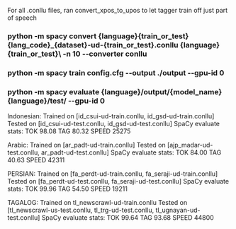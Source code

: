 For all .conllu files, ran convert_xpos_to_upos to let tagger train off just part of speech
### python -m spacy convert {language}\{train_or_test}\{lang_code}_{dataset}-ud-{train_or_test}.conllu {language}\{train_or_test}\ -n 10 --converter conllu
### python -m spacy train config.cfg --output ./output --gpu-id 0
### python -m spacy evaluate {language}/output/{model_name} {language}/test/ --gpu-id 0


Indonesian:
Trained on [id_csui-ud-train.conllu, id_gsd-ud-train.conllu]
Tested on [id_csui-ud-test.conllu, id_gsd-ud-test.conllu]
SpaCy evaluate stats:
TOK     98.08
TAG     80.32
SPEED   25275

Arabic:
Trained on [ar_padt-ud-train.conllu]
Tested on [ajp_madar-ud-test.conllu, ar_padt-ud-test.conllu]
SpaCy evaluate stats:
TOK     84.00
TAG     40.63
SPEED   42311

PERSIAN:
Trained on [fa_perdt-ud-train.conllu, fa_seraji-ud-train.conllu]
Tested on [fa_perdt-ud-test.conllu, fa_seraji-ud-test.conllu]
SpaCy evaluate stats: 
TOK     99.96
TAG     54.50
SPEED   19211

TAGALOG: 
Trained on tl_newscrawl-ud-train.conllu
Tested on [tl_newscrawl-us-test.conllu, tl_trg-ud-test.conllu, tl_ugnayan-ud-test.conllu]
SpaCy evaluate stats:
TOK     99.64
TAG     93.68
SPEED   44800